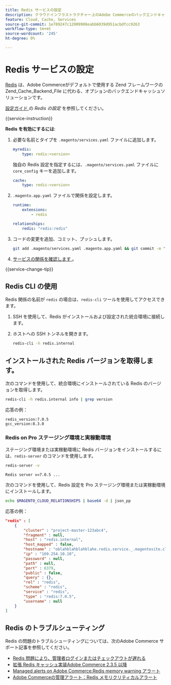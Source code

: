 ```yaml
---
title: Redis サービスの設定
description: クラウドインフラストラクチャー上のAdobe Commerceのバックエンドキャッシュソリューションとして Redis を設定し最適化する方法について説明します。
feature: Cloud, Cache, Services
source-git-commit: 1e789247c12009908eabb6039d951acbdfcc9263
workflow-type: tm+mt
source-wordcount: '245'
ht-degree: 0%

---
```


# Redis サービスの設定

[Redis](https://redis.io) は、Adobe Commerceがデフォルトで使用する Zend フレームワークの Zend_Cache_Backend_File に代わる、オプションのバックエンドキャッシュソリューションです。

[ 設定ガイド ](https://experienceleague.adobe.com/docs/commerce-operations/configuration-guide/cache/redis/config-redis.html) の _Redis の設定_ を参照してください。

{{service-instruction}}

**Redis を有効にするには**:

1. 必要な名前とタイプを `.magento/services.yaml` ファイルに追加します。

   ```yaml
   myredis:
       type: redis:<version>
   ```

   独自の Redis 設定を指定するには、`.magento/services.yaml` ファイルに `core_config` キーを追加します。

   ```yaml
   cache:
       type: redis:<version>
   ```

1. `.magento.app.yaml` ファイルで関係を設定します。

   ```yaml
   runtime:
       extensions:
           - redis
   
   relationships:
       redis: "redis:redis"
   ```

1. コードの変更を追加、コミット、プッシュします。

   ```bash
   git add .magento/services.yaml .magento.app.yaml && git commit -m "Enable redis service" && git push origin <branch-name>
   ```

1. [ サービスの関係を確認します ](services-yaml.md#service-relationships)。

{{service-change-tip}}

## Redis CLI の使用

Redis 関係の名前が `redis` の場合は、`redis-cli` ツールを使用してアクセスできます。

1. SSH を使用して、Redis がインストールおよび設定された統合環境に接続します。

1. ホストへの SSH トンネルを開きます。

   ```bash
   redis-cli -h redis.internal
   ```

## インストールされた Redis バージョンを取得します。

次のコマンドを使用して、統合環境にインストールされている Redis のバージョンを取得します。

```bash
redis-cli -h redis.internal info | grep version
```

応答の例：

```
redis_version:7.0.5
gcc_version:8.3.0
```

### Redis on Pro ステージング環境と実稼動環境

ステージング環境または実稼動環境に Redis バージョンをインストールするには、`redis-server` のコマンドを使用します。

```bash
redis-server -v
```

```
Redis server v=7.0.5 ...
```

次のコマンドを使用して、Redis 設定を Pro ステージング環境または実稼動環境にインストールします。

```bash
echo $MAGENTO_CLOUD_RELATIONSHIPS | base64 -d | json_pp
```

応答の例：

```json
"redis" : [
    {
        "cluster" : "project-master-123abc4",
        "fragment" : null,
        "host" : "redis.internal",
        "host_mapped" : false,
        "hostname" : "oblahblahblahblahe.redis.service._.magentosite.cloud",
        "ip" : "169.254.10.10",
        "password" : null,
        "path" : null,
        "port" : 6379,
        "public" : false,
        "query" : {},
        "rel" : "redis",
        "scheme" : "redis",
        "service" : "redis",
        "type" : "redis:7.0.5",
        "username" : null
    }
]
```

## Redis のトラブルシューティング

Redis の問題のトラブルシューティングについては、次のAdobe Commerce サポート記事を参照してください。

- [Redis 問題により、管理者ログインまたはチェックアウトが遅れる ](https://experienceleague.adobe.com/docs/commerce-knowledge-base/kb/troubleshooting/miscellaneous/redis-issue-delay-magento-admin-login-or-checkout.html)
- [ 拡張 Redis キャッシュ実装Adobe Commerce 2.3.5 以降 ](https://experienceleague.adobe.com/docs/commerce-operations/implementation-playbook/best-practices/planning/redis-service-configuration.html)
- [Managed alerts on Adobe Commerce:Redis memory warning アラート ](https://experienceleague.adobe.com/docs/commerce-knowledge-base/kb/support-tools/managed-alerts/managed-alerts-on-magento-commerce-redis-memory-warning-alert.html)
- [Adobe Commerceの管理アラート：Redis メモリクリティカルアラート ](https://experienceleague.adobe.com/docs/commerce-knowledge-base/kb/support-tools/managed-alerts/managed-alerts-on-magento-commerce-redis-memory-critical-alert.html)
